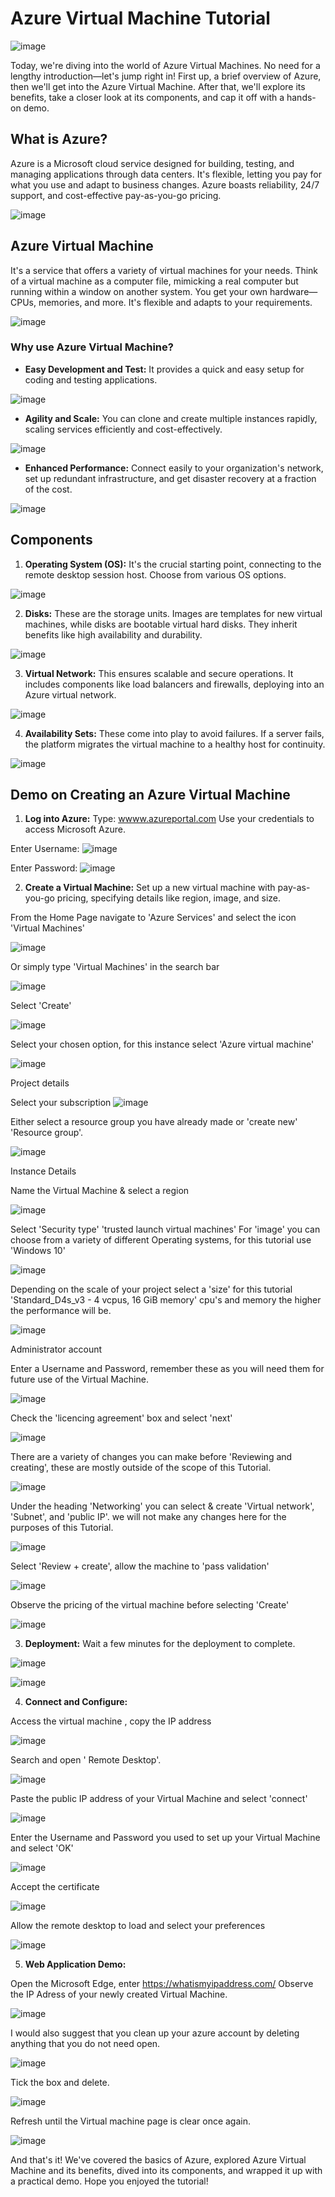 # Azure Virtual Machine Tutorial

![image](https://github.com/Christopherdek/Azure-VM-Tutorial/assets/148359456/c30046ef-7881-4feb-ae2f-722603d4ca58)


Today, we're diving into the world of Azure Virtual Machines. No need for a lengthy introduction—let's jump right in! First up, a brief overview of Azure, then we'll get into the Azure Virtual Machine. After that, we'll explore its benefits, take a closer look at its components, and cap it off with a hands-on demo.

## What is Azure?

Azure is a Microsoft cloud service designed for building, testing, and managing applications through data centers. It's flexible, letting you pay for what you use and adapt to business changes. Azure boasts reliability, 24/7 support, and cost-effective pay-as-you-go pricing.

![image](https://github.com/Christopherdek/Azure-VM-Tutorial/assets/148359456/98b931c3-9b0a-4768-89e5-3a5186e222f3)


## Azure Virtual Machine

It's a service that offers a variety of virtual machines for your needs. Think of a virtual machine as a computer file, mimicking a real computer but running within a window on another system. You get your own hardware—CPUs, memories, and more. It's flexible and adapts to your requirements.

![image](https://github.com/Christopherdek/Azure-VM-Tutorial/assets/148359456/265efc87-1338-495f-94cc-d63274afcf56)


### Why use Azure Virtual Machine?

- **Easy Development and Test:** It provides a quick and easy setup for coding and testing applications.

![image](https://github.com/Christopherdek/Azure-VM-Tutorial/assets/148359456/ac0dc1f3-f954-4d69-a766-6a2a1544cc40)

- **Agility and Scale:** You can clone and create multiple instances rapidly, scaling services efficiently and cost-effectively.

![image](https://github.com/Christopherdek/Azure-VM-Tutorial/assets/148359456/82711b3c-6e32-4a87-ba54-a3048e612266)

- **Enhanced Performance:** Connect easily to your organization's network, set up redundant infrastructure, and get disaster recovery at a fraction of the cost.

![image](https://github.com/Christopherdek/Azure-VM-Tutorial/assets/148359456/27d88282-429a-484a-a231-32bea17fc7a4)

## Components

1. **Operating System (OS):** It's the crucial starting point, connecting to the remote desktop session host. Choose from various OS options.

![image](https://github.com/Christopherdek/Azure-VM-Tutorial/assets/148359456/72214d85-08a7-444f-89c7-3a13c6ebf654)


2. **Disks:** These are the storage units. Images are templates for new virtual machines, while disks are bootable virtual hard disks. They inherit benefits like high availability and durability.

![image](https://github.com/Christopherdek/Azure-VM-Tutorial/assets/148359456/78088db5-a180-426e-a46d-35e133c1fa52)


3. **Virtual Network:** This ensures scalable and secure operations. It includes components like load balancers and firewalls, deploying into an Azure virtual network.

![image](https://github.com/Christopherdek/Azure-VM-Tutorial/assets/148359456/4093a7a3-e962-4a17-8b11-4665e10fdc43)

4. **Availability Sets:** These come into play to avoid failures. If a server fails, the platform migrates the virtual machine to a healthy host for continuity.

![image](https://github.com/Christopherdek/Azure-VM-Tutorial/assets/148359456/a73c654d-6197-4bc7-b519-e7cc33bd7dcd)


## Demo on Creating an Azure Virtual Machine

1. **Log into Azure:** Type: [wwww.azureportal.com](https://portal.azure.com/) Use your credentials to access Microsoft Azure.

Enter Username:
![image](https://github.com/Christopherdek/Azure-VM-Tutorial/assets/148359456/940af90d-71b2-4fe2-a977-a76ea1b39ae4)

Enter Password:
![image](https://github.com/Christopherdek/Azure-VM-Tutorial/assets/148359456/b8923df1-83c3-461c-8467-7cbc7e72396d)

2. **Create a Virtual Machine:** Set up a new virtual machine with pay-as-you-go pricing, specifying details like region, image, and size.

From the Home Page navigate to 'Azure Services' and select the icon 'Virtual Machines'

![image](https://github.com/Christopherdek/Azure-VM-Tutorial/assets/148359456/71504519-4610-49a1-8819-5454ee2ad4cf)

Or simply type 'Virtual Machines' in the search bar

![image](https://github.com/Christopherdek/Azure-VM-Tutorial/assets/148359456/cb579ef3-3528-4b8f-8e2c-1f1d239420c8)

Select 'Create' 

![image](https://github.com/Christopherdek/Azure-VM-Tutorial/assets/148359456/dc67c262-e177-426e-8b7f-8bfa4bed4a39)

Select your chosen option, for this instance select 'Azure virtual machine'

![image](https://github.com/Christopherdek/Azure-VM-Tutorial/assets/148359456/5ede38c4-815e-455b-89cc-f4bcd6364a89)

Project details

Select your subscription 
![image](https://github.com/Christopherdek/Azure-VM-Tutorial/assets/148359456/7775556d-5796-4877-bb48-77448fdf1d83)

Either select a resource group you have already made or 'create new' 'Resource group'.

![image](https://github.com/Christopherdek/Azure-VM-Tutorial/assets/148359456/ae5ea2c6-937b-4f4c-b08d-5104321d8c94)

Instance Details

Name the Virtual Machine & select a region 

![image](https://github.com/Christopherdek/Azure-VM-Tutorial/assets/148359456/55b08afa-fb73-415e-98e9-798c3d5cd6da)

Select 'Security type' 'trusted launch virtual machines'
For 'image' you can choose from a variety of different Operating systems, for this tutorial use 'Windows 10'

![image](https://github.com/Christopherdek/Azure-VM-Tutorial/assets/148359456/b6e3de08-8bed-407a-a3eb-75f36e97ffe9)

Depending on the scale of your project select a 'size' for this tutorial 'Standard_D4s_v3 - 4 vcpus, 16 GiB memory' cpu's and memory the higher the performance will be.

![image](https://github.com/Christopherdek/Azure-VM-Tutorial/assets/148359456/f22803e3-9466-47f6-b510-bf13605097b1)

Administrator account

Enter a Username and Password, remember these as you will need them for future use of the Virtual Machine.

![image](https://github.com/Christopherdek/Azure-VM-Tutorial/assets/148359456/963dbec2-a45f-435b-8fe8-abcbe7270ec9)

Check the 'licencing agreement' box and select 'next'

![image](https://github.com/Christopherdek/Azure-VM-Tutorial/assets/148359456/f063e40d-792a-4653-b428-967d849eb672)

There are a variety of changes you can make before 'Reviewing and creating', these are mostly outside of the scope of this Tutorial.

![image](https://github.com/Christopherdek/Azure-VM-Tutorial/assets/148359456/ab73f371-889f-4fe9-9fc9-d19eae358fc6)

Under the heading 'Networking' you can select & create 'Virtual network', 'Subnet', and 'public IP'. we will not make any changes here for the purposes of this Tutorial.

![image](https://github.com/Christopherdek/Azure-VM-Tutorial/assets/148359456/ab502d1f-87af-4dea-84e5-dc9f5a9dc37e)

Select 'Review + create', allow the machine to 'pass validation'

![image](https://github.com/Christopherdek/Azure-VM-Tutorial/assets/148359456/5daf5e73-54c6-4e43-b3de-acdb737929b0)

Observe the pricing of the virtual machine before selecting 'Create'

![image](https://github.com/Christopherdek/Azure-VM-Tutorial/assets/148359456/d0b49dfd-7d1f-463f-aa5f-57a2184f6c95)


3. **Deployment:** Wait a few minutes for the deployment to complete.

![image](https://github.com/Christopherdek/Azure-VM-Tutorial/assets/148359456/b60dd4a7-d7a3-4cc2-89af-d108ea1c3ead)

![image](https://github.com/Christopherdek/Azure-VM-Tutorial/assets/148359456/3e9f0fae-65b9-4dea-909f-0fb272baf250)

4. **Connect and Configure:** 

Access the virtual machine , copy the IP address

![image](https://github.com/Christopherdek/Azure-VM-Tutorial/assets/148359456/925e3721-c76c-483a-8837-b2fe0e3b5ec9)

Search and open ' Remote Desktop'.

![image](https://github.com/Christopherdek/Azure-VM-Tutorial/assets/148359456/bf80ce60-cad0-422a-980d-9c58bed09087)

Paste the public IP address of your Virtual Machine and select 'connect'

![image](https://github.com/Christopherdek/Azure-VM-Tutorial/assets/148359456/04280f46-8982-41d9-ad53-d8f78423bcb6)

Enter the Username and Password you used to set up your Virtual Machine and select 'OK'

![image](https://github.com/Christopherdek/Azure-VM-Tutorial/assets/148359456/a3155a6a-9562-4398-8a26-31aea3cc0d80)

Accept the certificate

![image](https://github.com/Christopherdek/Azure-VM-Tutorial/assets/148359456/554bc9ed-06cb-4d1f-9654-14d23ca62604)

Allow the remote desktop to load and select your preferences

![image](https://github.com/Christopherdek/Azure-VM-Tutorial/assets/148359456/029e7d95-587f-44ef-a538-ccf8a0884349)

5. **Web Application Demo:** 

Open the Microsoft Edge, enter https://whatismyipaddress.com/ Observe the IP Adress of your newly created Virtual Machine.

![image](https://github.com/Christopherdek/Azure-VM-Tutorial/assets/148359456/83216659-f0f5-41cc-b5e4-80934fccece3)

I would also suggest that you clean up your azure account by deleting anything that you do not need open.

![image](https://github.com/Christopherdek/Azure-VM-Tutorial/assets/148359456/17875b14-b35f-4c21-9eba-5f00da51a9a9)

Tick the box and delete.

![image](https://github.com/Christopherdek/Azure-VM-Tutorial/assets/148359456/5bb83ad2-b2b6-4e99-9190-0b15a3945739)

Refresh until the Virtual machine page is clear once again.

![image](https://github.com/Christopherdek/Azure-VM-Tutorial/assets/148359456/a7993089-e17e-4400-9577-8cb5a90c8fc4)


And that's it! We've covered the basics of Azure, explored Azure Virtual Machine and its benefits, dived into its components, and wrapped it up with a practical demo. Hope you enjoyed the tutorial!
